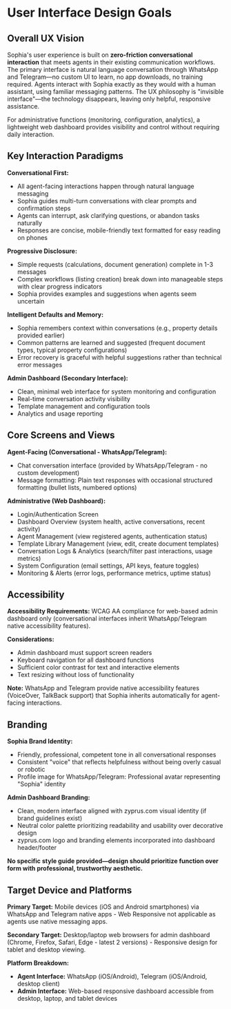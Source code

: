 # User Interface Design Goals

## Overall UX Vision

Sophia's user experience is built on **zero-friction conversational interaction** that meets agents in their existing communication workflows. The primary interface is natural language conversation through WhatsApp and Telegram—no custom UI to learn, no app downloads, no training required. Agents interact with Sophia exactly as they would with a human assistant, using familiar messaging patterns. The UX philosophy is "invisible interface"—the technology disappears, leaving only helpful, responsive assistance.

For administrative functions (monitoring, configuration, analytics), a lightweight web dashboard provides visibility and control without requiring daily interaction.

## Key Interaction Paradigms

**Conversational First:**
- All agent-facing interactions happen through natural language messaging
- Sophia guides multi-turn conversations with clear prompts and confirmation steps
- Agents can interrupt, ask clarifying questions, or abandon tasks naturally
- Responses are concise, mobile-friendly text formatted for easy reading on phones

**Progressive Disclosure:**
- Simple requests (calculations, document generation) complete in 1-3 messages
- Complex workflows (listing creation) break down into manageable steps with clear progress indicators
- Sophia provides examples and suggestions when agents seem uncertain

**Intelligent Defaults and Memory:**
- Sophia remembers context within conversations (e.g., property details provided earlier)
- Common patterns are learned and suggested (frequent document types, typical property configurations)
- Error recovery is graceful with helpful suggestions rather than technical error messages

**Admin Dashboard (Secondary Interface):**
- Clean, minimal web interface for system monitoring and configuration
- Real-time conversation activity visibility
- Template management and configuration tools
- Analytics and usage reporting

## Core Screens and Views

**Agent-Facing (Conversational - WhatsApp/Telegram):**
- Chat conversation interface (provided by WhatsApp/Telegram - no custom development)
- Message formatting: Plain text responses with occasional structured formatting (bullet lists, numbered options)

**Administrative (Web Dashboard):**
- Login/Authentication Screen
- Dashboard Overview (system health, active conversations, recent activity)
- Agent Management (view registered agents, authentication status)
- Template Library Management (view, edit, create document templates)
- Conversation Logs & Analytics (search/filter past interactions, usage metrics)
- System Configuration (email settings, API keys, feature toggles)
- Monitoring & Alerts (error logs, performance metrics, uptime status)

## Accessibility

**Accessibility Requirements:** WCAG AA compliance for web-based admin dashboard only (conversational interfaces inherit WhatsApp/Telegram native accessibility features).

**Considerations:**
- Admin dashboard must support screen readers
- Keyboard navigation for all dashboard functions
- Sufficient color contrast for text and interactive elements
- Text resizing without loss of functionality

**Note:** WhatsApp and Telegram provide native accessibility features (VoiceOver, TalkBack support) that Sophia inherits automatically for agent-facing interactions.

## Branding

**Sophia Brand Identity:**
- Friendly, professional, competent tone in all conversational responses
- Consistent "voice" that reflects helpfulness without being overly casual or robotic
- Profile image for WhatsApp/Telegram: Professional avatar representing "Sophia" identity

**Admin Dashboard Branding:**
- Clean, modern interface aligned with zyprus.com visual identity (if brand guidelines exist)
- Neutral color palette prioritizing readability and usability over decorative design
- zyprus.com logo and branding elements incorporated into dashboard header/footer

**No specific style guide provided—design should prioritize function over form with professional, trustworthy aesthetic.**

## Target Device and Platforms

**Primary Target:** Mobile devices (iOS and Android smartphones) via WhatsApp and Telegram native apps - Web Responsive not applicable as agents use native messaging apps.

**Secondary Target:** Desktop/laptop web browsers for admin dashboard (Chrome, Firefox, Safari, Edge - latest 2 versions) - Responsive design for tablet and desktop viewing.

**Platform Breakdown:**
- **Agent Interface:** WhatsApp (iOS/Android), Telegram (iOS/Android, desktop client)
- **Admin Interface:** Web-based responsive dashboard accessible from desktop, laptop, and tablet devices
